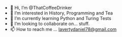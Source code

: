 - 👋 Hi, I’m @ThatCoffeeDrinker
- 👀 I’m interested in History, Programming and Tea
- 🌱 I’m currently learning Python and Turing Tests
- 💞️ I’m looking to collaborate on... stuff.
- 📫 How to reach me ... lavertydaniel78@gmail.com

<!---
ThatCoffeeDrinker/ThatCoffeeDrinker is a ✨ special ✨ repository because its `README.md` (this file) appears on your GitHub profile.
You can click the Preview link to take a look at your changes.
--->
